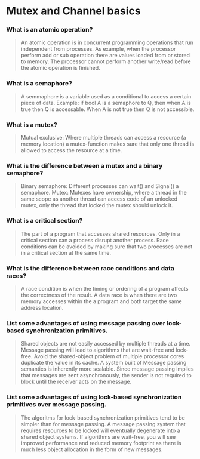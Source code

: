 # Mutex and Channel basics

### What is an atomic operation?
> An atomic operation is in concurrent programming operations that run independent from processes. As example, when the processor perform add or sub operation there are values loaded from or stored to memory. The processor cannot perform another write/read before the atomic operation is finished.

### What is a semaphore?
> A semmaphore is a variable used as a conditional to access a certain piece of data. Example: if bool A is a semaphore to Q, then when A is true then Q is accessable. When A is not true then Q is not accessible.

### What is a mutex?
> Mutual exclusive: Where multiple threads can access a resource (a memory location) a mutex-function makes sure that only one thread is allowed to access the resource at a time.

### What is the difference between a mutex and a binary semaphore?
> Binary semaphore: Different processes can wait() and Signal() a semaphore. Mutex: Mutexes have ownership, where a thread in the same scope as another thread can access code of an unlocked mutex, only the thread that locked the mutex should unlock it.

### What is a critical section?
> The part of a program that accesses shared resources. Only in a critical section can a process disrupt another process. Race conditions can be avoided by making sure that two processes are not in a critical section at the same time.

### What is the difference between race conditions and data races?
 > A race condition is when the timing or ordering of a program affects the correctness of the result. A data race is when there are two memory accesses within the a program and both target the same address location.

### List some advantages of using message passing over lock-based synchronization primitives.
> Shared objects are not easily accessed by multiple threads at a time. Message passing will lead to algorithms that are wait-free and lock-free. Avoid the shared-object problem of multiple processor cores duplicate the value in its cache. A system built of Message passing semantics is inherently more scalable. Since message passing implies that messages are sent asynchronously, the sender is not required to block until the receiver acts on the message.

### List some advantages of using lock-based synchronization primitives over message passing.
> The algoritms for lock-based synchronization primitives tend to be simpler than for message passing.
A message passing system that requires resources to be locked will eventually degenerate into a shared object systems.
If algorithms are wait-free, you will see improved performance and reduced memory footprint as there is much less object allocation in the form of new messages.
